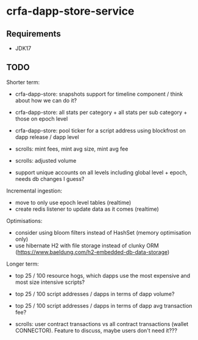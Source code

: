 # crfa-dapp-store-service

## Requirements
- JDK17

## TODO
Shorter term:
- crfa-dapp-store: snapshots support for timeline component / think about how we can do it?



- crfa-dapp-store: all stats per category + all stats per sub category + those on epoch level
- crfa-dapp-store: pool ticker for a script address using blockfrost on dapp release / dapp level
- scrolls: mint fees, mint avg size, mint avg fee
- scrolls: adjusted volume
- support unique accounts on all levels including global level + epoch, needs db changes I guess?

Incremental ingestion:
- move to only use epoch level tables (realtime)
- create redis listener to update data as it comes (realtime)

Optimisations:
- consider using bloom filters instead of HashSet (memory optimisation only)
- use hibernate H2 with file storage instead of clunky ORM (https://www.baeldung.com/h2-embedded-db-data-storage)

Longer term:
- top 25 / 100 resource hogs, which dapps use the most expensive and most size intensive scripts?
- top 25 / 100 script addresses / dapps in terms of dapp volume?
- top 25 / 100 script addresses / dapps in terms of dapp avg transaction fee?

- scrolls: user contract transactions vs all contract transactions (wallet CONNECTOR). Feature to discuss, maybe users don't need it???
